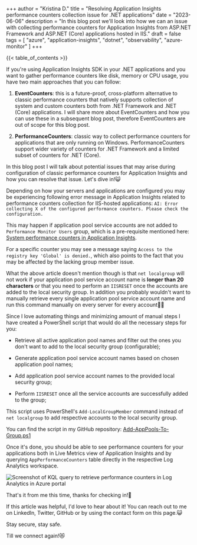 +++
author = "Kristina D."
title = "Resolving Application Insights performance counters collection issue for .NET applications"
date = "2023-06-06"
description = "In this blog post we'll look into how we can an issue with collecting performance counters for Application Insights from ASP.NET Framework and ASP.NET (Core) applications hosted in IIS."
draft = false
tags = [
    "azure",
    "application-insights",
    "dotnet",
    "observability",
    "azure-monitor"
]
+++

{{< table_of_contents >}}

If you're using Application Insights SDK in your .NET applications and you want to gather performance counters like disk, memory or CPU usage, you have two main approaches that you can follow:
 
1. **EventCounters**: this is a future-proof, cross-platform alternative to classic performance counters that natively supports collection of system and custom counters both from .NET Framework and .NET (Core) applications. I will share more about EventCounters and how you can use these in a subsequent blog post, therefore EventCounters are out of scope for this blog post.

2. **PerformanceCounters**: classic way to collect performance counters for applications that are only running on Windows. PerformanceCounters support wider variety of counters for .NET Framework and a limited subset of counters for .NET (Core).
 
In this blog post I will talk about potential issues that may arise during configuration of classic performance counters for Application Insights and how you can resolve that issue. Let's dive in!😺
 
Depending on how your servers and applications are configured you may be experiencing following error message in Application Insights related to performance counters collection for IIS-hosted applications: ```AI: Error collecting X of the configured performance counters. Please check the configuration.``` 

This may happen if application pool service accounts are not added to ```Performance Monitor Users``` group, which is a pre-requisite mentioned here: [System performance counters in Application Insights](https://learn.microsoft.com/en-us/azure/azure-monitor/app/performance-counters?tabs=net-core-new#prerequisites). 

For a specific counter you may see a message saying ```Access to the registry key 'Global' is denied.```, which also points to the fact that you may be affected by the lacking group member issue.
 
What the above article doesn't mention though is that ```net localgroup``` will not work if your application pool service account name is **longer than 20 characters** or that you need to perform an ```IISRESET``` once the accounts are added to the local security group. In addition you probably wouldn't want to manually retrieve every single application pool service account name  and run this command manually on every server for every account😮‍💨
 
Since I love automating things and minimizing amount of manual steps I have created a PowerShell script that would do all the necessary steps for you:

* Retrieve all active application pool names and filter out the ones you don't want to add to the local security group (configurable);

* Generate application pool service account names based on chosen application pool names;

* Add application pool service account names to the provided local security group;

* Perform ```IISRESET``` once all the service accounts are successfully added to the group;
 
This script uses PowerShell's ```Add-LocalGroupMember``` command instead of ```net localgroup``` to add respective accounts to the local security group.
 
You can find the script in my GitHub repository: [Add-AppPools-To-Group.ps1](https://github.com/guidemetothemoon/div-dev-resources/blob/main/scripts/azure-monitor/Add-AppPools-To-Group.ps1)
 
Once it's done, you should be able to see performance counters for your applications both in Live Metrics view of Application Insights and by querying ```AppPerformanceCounters``` table directly in the respective Log Analytics workspace.
 
![Screenshot of KQL query to retrieve performance counters in Log Analytics in Azure portal](../../images/azure_monitor/ai_dotnet_perfcounters.webp)

That's it from me this time, thanks for checking in!💖

If this article was helpful, I'd love to hear about it! You can reach out to me on LinkedIn, Twitter, GitHub or by using the contact form on this page.😺

Stay secure, stay safe.

Till we connect again!😻